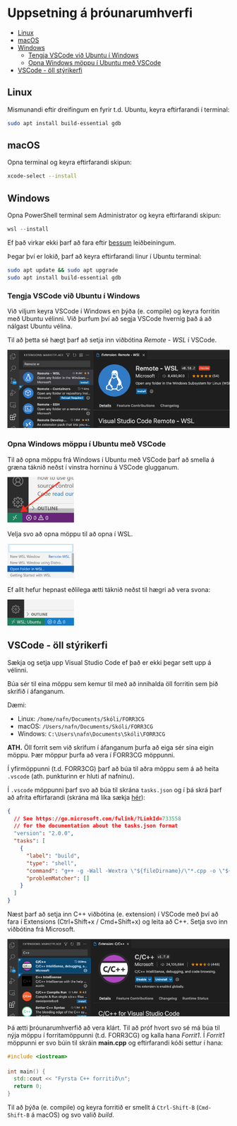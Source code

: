 # Uppsetning á þróunarumhverfi

* [Linux](#linux)
* [macOS](#macos)
* [Windows](#windows)
  + [Tengja VSCode við Ubuntu í Windows](#tengja-vscode-við-ubuntu-í-windows)
  + [Opna Windows möppu í Ubuntu með VSCode](#opna-windows-möppu-í-ubuntu-með-vscode)
* [VSCode - öll stýrikerfi](#vscode---öll-stýrikerfi)

## Linux

Mismunandi eftir dreifingum en fyrir t.d. Ubuntu, keyra eftirfarandi í terminal:

```bash
sudo apt install build-essential gdb
```

## macOS

Opna terminal og keyra eftirfarandi skipun:

```bash
xcode-select --install
```

## Windows

Opna PowerShell terminal sem Administrator og keyra eftirfarandi skipun:

```powershell
wsl --install
```

Ef það virkar ekki þarf að fara eftir [þessum](./WSL.md) leiðbeiningum.

Þegar því er lokið, þarf að keyra eftirfarandi línur í Ubuntu terminal:

```bash
sudo apt update && sudo apt upgrade
sudo apt install build-essential gdb
```

### Tengja VSCode við Ubuntu í Windows

Við viljum keyra VSCode í Windows en þýða (e. compile) og keyra forritin með Ubuntu vélinni. Við þurfum því að segja VSCode hvernig það á að nálgast Ubuntu vélina.

Til að þetta sé hægt þarf að setja inn viðbótina *Remote - WSL* í VSCode.

![Remote - WSL Extension](Myndir/VSCode_RemoteWSL_Extension.png)

### Opna Windows möppu í Ubuntu með VSCode

Til að opna möppu frá Windows í Ubuntu með VSCode þarf að smella á græna táknið neðst í vinstra horninu á VSCode glugganum.

<img src="./Myndir/WIN_VSCode_StartWSL.png" width="30%" height="30%">

Velja svo að opna möppu til að opna í WSL.

<img src="./Myndir/WIN_VSCode_OpenFolderWSL.png" width="30%" height="30%">

Ef allt hefur hepnast eðlilega ætti táknið neðst til hægri að vera svona:

<img src="./Myndir/WIN_VSCode_CheckUbuntu.png" width="30%" height="30%">

## VSCode - öll stýrikerfi

Sækja og setja upp Visual Studio Code ef það er ekki þegar sett upp á vélinni.

Búa sér til eina möppu sem kemur til með að innihalda öll forritin sem þið skrifið í áfanganum.

Dæmi:

- Linux: ```/home/nafn/Documents/Skóli/FORR3CG```
- macOS: ```/Users/nafn/Documents/Skóli/FORR3CG```
- Windows: ```C:\Users\nafn\Documents\Skóli\FORR3CG```

**ATH.** Öll forrit sem við skrifum í áfanganum þurfa að eiga sér sína eigin möppu. Þær möppur þurfa að vera í FORR3CG möppunni.

Í yfirmöppunni (t.d. FORR3CG) þarf að búa til aðra möppu sem á að heita ```.vscode``` (ath. punkturinn er hluti af nafninu).

Í ```.vscode``` möppunni þarf svo að búa til skrána ```tasks.json``` og í þá skrá þarf að afrita eftirfarandi (skrána má líka sækja [hér](https://gist.github.com/gestskoli/9c9409bad2ab5f56a649dff76b8be4e6)):

```json
{
  // See https://go.microsoft.com/fwlink/?LinkId=733558
  // for the documentation about the tasks.json format
  "version": "2.0.0",
  "tasks": [
    {
      "label": "build",
      "type": "shell",
      "command": "g++ -g -Wall -Wextra \"${fileDirname}/\"*.cpp -o \"${workspaceFolderBasename}\" && \"./${workspaceFolderBasename}\"",
      "problemMatcher": []
    }
  ]
}
```

Næst þarf að setja inn C++ viðbótina (e. extension) í VSCode með því að fara í Extensions (Ctrl+Shift+x / Cmd+Shift+x) og leita að C++. Setja svo inn viðbótina frá Microsoft.

![VSCode c++ extension](./Myndir/VSCode_CPP_Extension.png)

Þá ætti þróunarumhverfið að vera klárt. Til að próf hvort svo sé má búa til nýja möppu í forritamöppunni (t.d. FORR3CG) og kalla hana *Forrit1*. Í *Forrit1* möppunni er svo búin til skráin **main.cpp** og eftirfarandi kóði settur í hana:

```c++
#include <iostream>

int main() {
  std::cout << "Fyrsta C++ forritið\n";
  return 0;
}
```

Til að þýða (e. compile) og keyra forritið er smellt á `Ctrl-Shift-B` (`Cmd-Shift-B` á macOS) og svo valið *build*.
